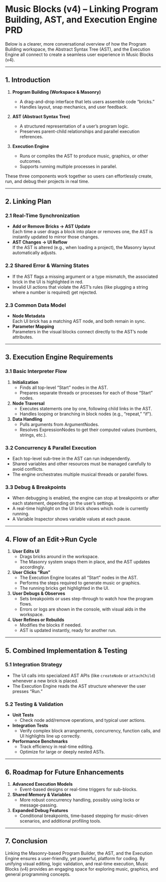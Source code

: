 <!-- markdownlint-disable -->
# Music Blocks (v4) – Linking Program Building, AST, and Execution Engine PRD

Below is a clearer, more conversational overview of how the Program Building workspace, the Abstract Syntax Tree (AST), and the Execution Engine all connect to create a seamless user experience in Music Blocks (v4).

--------------------------------------------------------------------------------
## 1. Introduction

1. **Program Building (Workspace & Masonry)**  
   - A drag-and-drop interface that lets users assemble code “bricks.”  
   - Handles layout, snap mechanics, and user feedback.

2. **AST (Abstract Syntax Tree)**  
   - A structured representation of a user’s program logic.  
   - Preserves parent-child relationships and parallel execution references.

3. **Execution Engine**  
   - Runs or compiles the AST to produce music, graphics, or other outcomes.  
   - Supports running multiple processes in parallel.

These three components work together so users can effortlessly create, run, and debug their projects in real time.

--------------------------------------------------------------------------------
## 2. Linking Plan

### 2.1 Real-Time Synchronization
- **Add or Remove Bricks → AST Update**  
  Each time a user drags a block into place or removes one, the AST is instantly updated to mirror those changes.  
- **AST Changes → UI Reflow**  
  If the AST is altered (e.g., when loading a project), the Masonry layout automatically adjusts.

### 2.2 Shared Error & Warning States
- If the AST flags a missing argument or a type mismatch, the associated brick in the UI is highlighted in red.  
- Invalid UI actions that violate the AST’s rules (like plugging a string where a number is required) get rejected.

### 2.3 Common Data Model
- **Node Metadata**  
  Each UI brick has a matching AST node, and both remain in sync.  
- **Parameter Mapping**  
  Parameters in the visual blocks connect directly to the AST’s node attributes.

--------------------------------------------------------------------------------
## 3. Execution Engine Requirements

### 3.1 Basic Interpreter Flow
1. **Initialization**  
   - Finds all top-level “Start” nodes in the AST.  
   - Prepares separate threads or processes for each of those “Start” nodes.  
2. **Node Traversal**  
   - Executes statements one by one, following child links in the AST.  
   - Handles looping or branching in block nodes (e.g., “repeat,” “if”).  
3. **Data Handling**  
   - Pulls arguments from ArgumentNodes.  
   - Resolves ExpressionNodes to get their computed values (numbers, strings, etc.).

### 3.2 Concurrency & Parallel Execution
- Each top-level sub-tree in the AST can run independently.  
- Shared variables and other resources must be managed carefully to avoid conflicts.  
- The engine orchestrates multiple musical threads or parallel flows.

### 3.3 Debug & Breakpoints
- When debugging is enabled, the engine can stop at breakpoints or after each statement, depending on the user’s settings.  
- A real-time highlight on the UI brick shows which node is currently running.  
- A Variable Inspector shows variable values at each pause.

--------------------------------------------------------------------------------
## 4. Flow of an Edit→Run Cycle

1. **User Edits UI**  
   - Drags bricks around in the workspace.  
   - The Masonry system snaps them in place, and the AST updates accordingly.
2. **User Clicks “Run”**  
   - The Execution Engine locates all “Start” nodes in the AST.  
   - Performs the steps required to generate music or graphics.  
   - The running bricks get highlighted in the UI.
3. **User Debugs & Observes**  
   - Sets breakpoints or uses step-through to watch how the program flows.  
   - Errors or logs are shown in the console, with visual aids in the workspace.
4. **User Refines or Rebuilds**  
   - Modifies the blocks if needed.  
   - AST is updated instantly, ready for another run.

--------------------------------------------------------------------------------
## 5. Combined Implementation & Testing

### 5.1 Integration Strategy
- The UI calls into specialized AST APIs (like `createNode` or `attachChild`) whenever a new brick is placed.  
- The Execution Engine reads the AST structure whenever the user presses “Run.”

### 5.2 Testing & Validation
- **Unit Tests**  
  - Check node add/remove operations, and typical user actions.  
- **Integration Tests**  
  - Verify complex block arrangements, concurrency, function calls, and UI highlights line up correctly.
- **Performance Benchmarks**  
  - Track efficiency in real-time editing.  
  - Optimize for large or deeply nested ASTs.

--------------------------------------------------------------------------------
## 6. Roadmap for Future Enhancements

1. **Advanced Execution Models**  
   - Event-based designs or real-time triggers for sub-blocks.  
2. **Shared Memory & Variables**  
   - More robust concurrency handling, possibly using locks or message-passing.  
3. **Expanded Debug Features**  
   - Conditional breakpoints, time-based stepping for music-driven scenarios, and additional profiling tools.

--------------------------------------------------------------------------------
## 7. Conclusion

Linking the Masonry-based Program Builder, the AST, and the Execution Engine ensures a user-friendly, yet powerful, platform for coding. By unifying visual editing, logic validation, and real-time execution, Music Blocks (v4) provides an engaging space for exploring music, graphics, and general programming concepts.